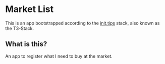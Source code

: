 # Market List

This is an app bootstrapped according to the [init.tips](https://init.tips) stack, also known as the T3-Stack.

## What is this?
An app to register what I need to buy at the market.